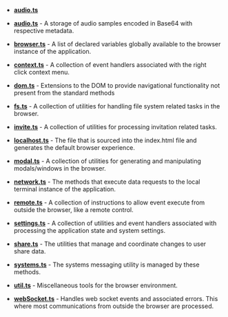 

* **[audio.ts](audio.ts)**      

* **[audio.ts](audio.ts)**         - A storage of audio samples encoded in Base64 with respective metadata.
* **[browser.ts](browser.ts)**     - A list of declared variables globally available to the browser instance of the application.
* **[context.ts](context.ts)**     - A collection of event handlers associated with the right click context menu.
* **[dom.ts](dom.ts)**             - Extensions to the DOM to provide navigational functionality not present from the standard methods
* **[fs.ts](fs.ts)**               - A collection of utilities for handling file system related tasks in the browser.
* **[invite.ts](invite.ts)**       - A collection of utilities for processing invitation related tasks.
* **[localhost.ts](localhost.ts)** - The file that is sourced into the index.html file and generates the default browser experience.
* **[modal.ts](modal.ts)**         - A collection of utilities for generating and manipulating modals/windows in the browser.
* **[network.ts](network.ts)**     - The methods that execute data requests to the local terminal instance of the application.
* **[remote.ts](remote.ts)**       - A collection of instructions to allow event execute from outside the browser, like a remote control.
* **[settings.ts](settings.ts)**   - A collection of utilities and event handlers associated with processing the application state and system settings.
* **[share.ts](share.ts)**         - The utilities that manage and coordinate changes to user share data.
* **[systems.ts](systems.ts)**     - The systems messaging utility is managed by these methods.
* **[util.ts](util.ts)**           - Miscellaneous tools for the browser environment.
* **[webSocket.ts](webSocket.ts)** - Handles web socket events and associated errors. This where most communications from outside the browser are processed.